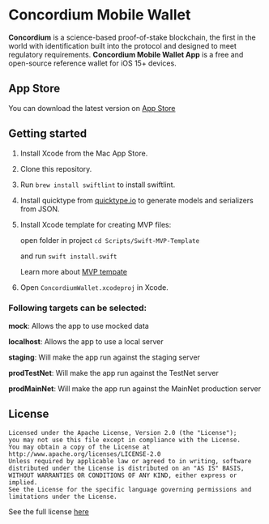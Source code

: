# Concordium Mobile Wallet 

**Concordium** 
is a science-based proof-of-stake blockchain, the first in the world with identification built into the protocol and designed to meet regulatory requirements.
**Concordium Mobile Wallet App** is a free and open-source reference wallet for iOS 15+ devices.
## App Store
You can download the latest version on [App Store](https://apps.apple.com/us/app/concordium-mobile-wallet/id1566996491) 
## Getting started

1. Install Xcode from the Mac App Store.
2. Clone this repository.
3. Run `brew install swiftlint` to install swiftlint. 
4. Install quicktype from [quicktype.io](https://quicktype.io) to generate models and serializers from JSON.
5. Install Xcode template for creating MVP files:

	open folder in project `cd Scripts/Swift-MVP-Template`

	and run `swift install.swift`
	
	Learn more about [MVP tempate](https://github.com/khacchan/Swift-MVP-Module)
6. Open `ConcordiumWallet.xcodeproj` in Xcode. 

### Following targets can be selected:

**mock**: Allows the app to use mocked data

**localhost**: Allows the app to use a local server

**staging**: Will make the app run against the staging server

**prodTestNet**: Will make the app run against the TestNet server

**prodMainNet**: Will make the app run against the MainNet production server

## License
```
Licensed under the Apache License, Version 2.0 (the "License");
you may not use this file except in compliance with the License.
You may obtain a copy of the License at
http://www.apache.org/licenses/LICENSE-2.0
Unless required by applicable law or agreed to in writing, software
distributed under the License is distributed on an "AS IS" BASIS,
WITHOUT WARRANTIES OR CONDITIONS OF ANY KIND, either express or implied.
See the License for the specific language governing permissions and
limitations under the License.
```
See the full license [here](LICENSE-APACHE.txt)
